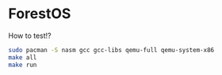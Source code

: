 # ForestOS


How to test!?
``` sh
sudo pacman -S nasm gcc gcc-libs qemu-full qemu-system-x86
make all
make run
```
